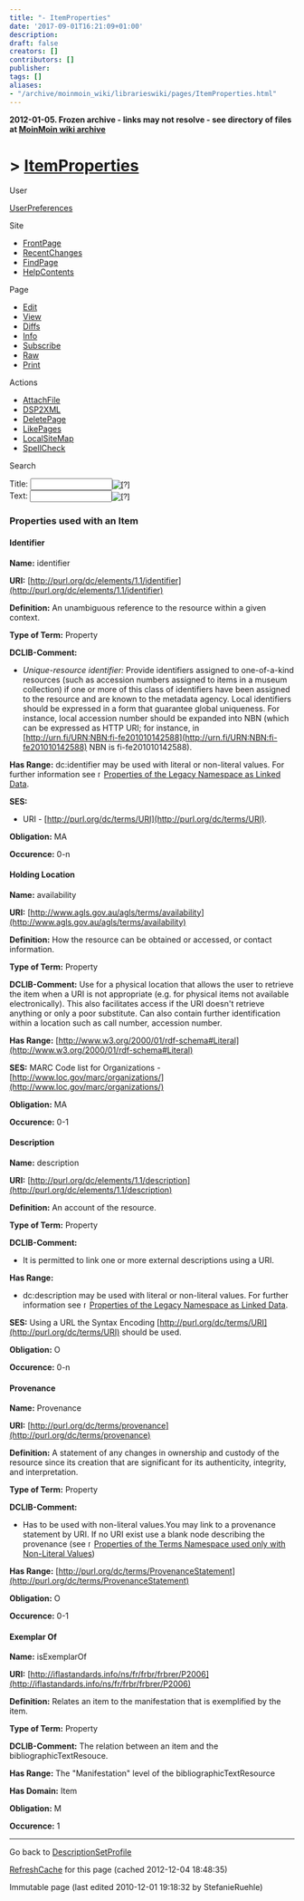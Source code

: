 ```yaml
---
title: "- ItemProperties"
date: '2017-09-01T16:21:09+01:00'
description: 
draft: false
creators: []
contributors: []
publisher: 
tags: []
aliases:
- "/archive/moinmoin_wiki/librarieswiki/pages/ItemProperties.html"
---
```


**2012-01-05. Frozen archive - links may not resolve - see directory of files at [MoinMoin wiki archive](/moinmoin-wiki-archive/)**

# > [ItemProperties](http://dublincore.org/librarieswiki/ItemProperties?action=fullsearch&value=ItemProperties&literal=1&case=1&context=40 "Click here to do a full-text search for this title")

User

 [UserPreferences](http://dublincore.org/librarieswiki/UserPreferences)
  

Site

- [FrontPage](http://dublincore.org/librarieswiki/FrontPage)
- [RecentChanges](http://dublincore.org/librarieswiki/RecentChanges)
- [FindPage](http://dublincore.org/librarieswiki/FindPage)
- [HelpContents](http://dublincore.org/librarieswiki/HelpContents)

Page

- [Edit](http://dublincore.org/librarieswiki/ItemProperties?action=edit "Edit")
- [View](http://dublincore.org/librarieswiki/ItemProperties "View")
- [Diffs](http://dublincore.org/librarieswiki/ItemProperties?action=diff "Diffs")
- [Info](http://dublincore.org/librarieswiki/ItemProperties?action=info "Info")
- [Subscribe](http://dublincore.org/librarieswiki/ItemProperties?action=subscribe "Subscribe")
- [Raw](http://dublincore.org/librarieswiki/ItemProperties?action=raw "Raw")
- [Print](http://dublincore.org/librarieswiki/ItemProperties?action=print "Print")

Actions

- [AttachFile](http://dublincore.org/librarieswiki/ItemProperties?action=AttachFile)
- [DSP2XML](http://dublincore.org/librarieswiki/ItemProperties?action=DSP2XML)
- [DeletePage](http://dublincore.org/librarieswiki/ItemProperties?action=DeletePage)
- [LikePages](http://dublincore.org/librarieswiki/ItemProperties?action=LikePages)
- [LocalSiteMap](http://dublincore.org/librarieswiki/ItemProperties?action=LocalSiteMap)
- [SpellCheck](http://dublincore.org/librarieswiki/ItemProperties?action=SpellCheck)

Search

<form method="POST" action="/librarieswiki/ItemProperties">
<p>
<input name="action" value="inlinesearch" type="hidden">
<input name="context" value="40" type="hidden">
Title: <input name="text_title" size="15" maxlength="50" type="text"><input src="ItemProperties_files/moin-search.png" name="button_title" alt="[?]" type="image"><br>Text: <input name="text_full" size="15" maxlength="50" type="text"><input src="ItemProperties_files/moin-search.png" name="button_full" alt="[?]" type="image">
</p>
</form>

### Properties used with an Item

#### Identifier

**Name:** identifier 

**URI:** [http://purl.org/dc/elements/1.1/identifier](http://purl.org/dc/elements/1.1/identifier)

**Definition:** An unambiguous reference to the resource within a given context.

**Type of Term:** Property

**DCLIB-Comment:**

  - _Unique-resource identifier:_ Provide identifiers assigned to one-of-a-kind resources (such as accession numbers assigned to items in a museum collection) if one or more of this class of identifiers have been assigned to the resource and are known to the metadata agency. Local identifiers should be expressed in a form that guarantee global uniqueness. For instance, local accession number should be expanded into NBN (which can be expressed as HTTP URI; for instance, in [http://urn.fi/URN:NBN:fi-fe201010142588](http://urn.fi/URN:NBN:fi-fe201010142588) NBN is fi-fe201010142588).

**Has Range:** dc:identifier may be used with literal or non-literal values. For further information see [<img src="ItemProperties_files/moin-www.png" alt="[WWW]" height="11" width="11">Properties of the Legacy Namespace as Linked Data](http://colab.mpdl.mpg.de/mediawiki/PublishingMetadata#Properties_of_the_legacy_namespace). 

**SES:**

  - URI - [http://purl.org/dc/terms/URI](http://purl.org/dc/terms/URI).

**Obligation:** MA 

**Occurence:** 0-n

#### Holding Location

**Name:** availability 

**URI:** [http://www.agls.gov.au/agls/terms/availability](http://www.agls.gov.au/agls/terms/availability)

**Definition:** How the resource can be obtained or accessed, or contact information.

**Type of Term:** Property

**DCLIB-Comment:** Use for a physical location that allows the user to retrieve the item when a URI is not appropriate (e.g. for physical items not available electronically). This also facilitates access if the URI doesn't retrieve anything or only a poor substitute. Can also contain further identification within a location such as call number, accession number.

**Has Range:** [http://www.w3.org/2000/01/rdf-schema#Literal](http://www.w3.org/2000/01/rdf-schema#Literal)

**SES:** MARC Code list for Organizations - [http://www.loc.gov/marc/organizations/](http://www.loc.gov/marc/organizations/)

**Obligation:** MA

**Occurence:** 0-1

#### Description

**Name:** description 

**URI:** [http://purl.org/dc/elements/1.1/description](http://purl.org/dc/elements/1.1/description)

**Definition:** An account of the resource.

**Type of Term:** Property

**DCLIB-Comment:**

  - It is permitted to link one or more external descriptions using a URI.

**Has Range:**
  - dc:description may be used with literal or non-literal values. For further information see [<img src="ItemProperties_files/moin-www.png" alt="[WWW]" height="11" width="11">Properties of the Legacy Namespace as Linked Data](http://colab.mpdl.mpg.de/mediawiki/PublishingMetadata#Properties_of_the_legacy_namespace).

**SES:** Using a URL the Syntax Encoding [http://purl.org/dc/terms/URI](http://purl.org/dc/terms/URI) should be used. 

**Obligation:** O

**Occurence:** 0-n

#### Provenance

**Name:** Provenance 

**URI:** [http://purl.org/dc/terms/provenance](http://purl.org/dc/terms/provenance)

**Definition:** A statement of any changes in ownership and custody of the resource since its creation that are significant for its authenticity, integrity, and interpretation.

**Type of Term:** Property

**DCLIB-Comment:**

  - Has to be used with non-literal values.You may link to a provenance statement by URI. If no URI exist use a blank node describing the provenance (see [<img src="ItemProperties_files/moin-www.png" alt="[WWW]" height="11" width="11">Properties of the Terms Namespace used only with Non-Literal Values](http://colab.mpdl.mpg.de/mediawiki/PublishingMetadata#Properties_of_the_terms_namespace_used_only_with_non-literal_values))

**Has Range:** [http://purl.org/dc/terms/ProvenanceStatement](http://purl.org/dc/terms/ProvenanceStatement)

**Obligation:** O

**Occurence:** 0-1

#### Exemplar Of

**Name:** isExemplarOf 

**URI:** [http://iflastandards.info/ns/fr/frbr/frbrer/P2006](http://iflastandards.info/ns/fr/frbr/frbrer/P2006)

**Definition:** Relates an item to the manifestation that is exemplified by the item.

**Type of Term:** Property

**DCLIB-Comment:** The relation between an item and the bibliographicTextResouce.

**Has Range:** The "Manifestation" level of the bibliographicTextResource

**Has Domain:** Item

**Obligation:** M

**Occurence:** 1

* * *

Go back to [DescriptionSetProfile](http://dublincore.org/librarieswiki/DescriptionSetProfile)

 [RefreshCache](http://dublincore.org/librarieswiki/ItemProperties?action=refresh&arena=Page.py&key=ItemProperties.text_html) for this page (cached 2012-12-04 18:48:35)  

Immutable page (last edited 2010-12-01 19:18:32 by StefanieRuehle)

